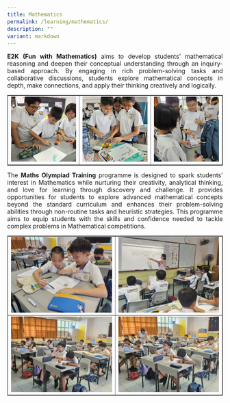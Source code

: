 ```yaml
---
title: Mathematics
permalink: /learning/mathematics/
description: ""
variant: markdown
---
```

<p style="text-align: justify;"><strong>E2K (Fun with Mathematics)</strong> aims to develop students’ mathematical reasoning and deepen their conceptual understanding through an inquiry-based approach. By engaging in rich problem-solving tasks and collaborative discussions, students explore mathematical concepts in depth, make connections, and apply their thinking creatively and logically.
</p>

<table style="border-collapse: collapse; text-align: center;" border="1">
  <tbody><tr>
    <td><img style="width:500px; height:auto" alt="e2k" src="/images/Learning/High%20Ability%20Learners%20(HALs)/e2k1_2025.jpg">
			</td>
    <td><img style="width:500px; height:auto" alt="e2k" src="/images/Learning/High%20Ability%20Learners%20(HALs)/e2k2_2025.jpg"></td>
    <td><img style="width:500px; height:auto" alt="e2k" src="/images/Learning/High%20Ability%20Learners%20(HALs)/e2k3_2025.jpg"></td>
  </tr>
</tbody></table>

<p style="text-align: justify;">The <strong>Maths Olympiad Training</strong> programme is designed to spark students’ interest in Mathematics while nurturing their creativity, analytical thinking, and love for learning through discovery and challenge. It provides opportunities for students to explore advanced mathematical concepts beyond the standard curriculum and enhances their problem-solving abilities through non-routine tasks and heuristic strategies. This programme aims to equip students with the skills and confidence needed to tackle complex problems in Mathematical competitions.
</p>

<table style="border-collapse: collapse; text-align: center;" border="1">
  <tbody><tr>
    <td><img style="width:500px; height:auto" alt="mo" src="/images/Learning/High%20Ability%20Learners%20(HALs)/mo1_2025.jpg"></td>
    <td><img style="width:500px; height:auto" alt="mo" src="/images/Learning/High%20Ability%20Learners%20(HALs)/mo2_2025.jpg"></td>
  </tr>
  <tr>
    <td><img style="width:500px; height:auto" alt="mo" src="/images/Learning/High%20Ability%20Learners%20(HALs)/mo3_2025.jpg"></td>
    <td><img style="width:500px; height:auto" alt="mo" src="/images/Learning/High%20Ability%20Learners%20(HALs)/mo4_2025.jpg"></td>
  </tr>
</tbody></table>
